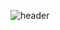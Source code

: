 ![header](https://capsule-render.vercel.app/api?type=blur&color=gradient&customColorList=30,19,12,24,6,1&height=250&&section=header&text=Data%20Science,%20IT%20Solutions,%20and%20more&desc=@krsudal&descAlign=89&descAlignY=65&fontColor=000000&animation=fadeIn&fontSize=40)

<!--
**krsudal/krsudal** is a ✨ _special_ ✨ repository because its `README.md` (this file) appears on your GitHub profile.

Here are some ideas to get you started:

- 🔭 I’m currently working on ...
- 🌱 I’m currently learning ...
- 👯 I’m looking to collaborate on ...
- 🤔 I’m looking for help with ...
- 💬 Ask me about ...
- 📫 How to reach me: ...
- 😄 Pronouns: ...
- ⚡ Fun fact: ...
-->
